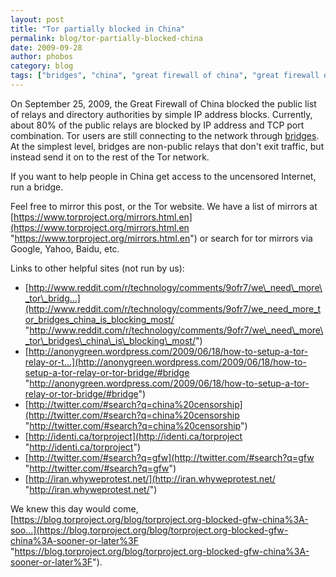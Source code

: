 ```yaml
---
layout: post
title: "Tor partially blocked in China"
permalink: blog/tor-partially-blocked-china
date: 2009-09-28
author: phobos
category: blog
tags: ["bridges", "china", "great firewall of china", "great firewall of iran", "October 1", "tor blocked"]
---
```


On September 25, 2009, the Great Firewall of China blocked the public list of relays and directory authorities by simple IP address blocks. Currently, about 80% of the public relays are blocked by IP address and TCP port combination. Tor users are still connecting to the network through [bridges](https://www.torproject.org/bridges). At the simplest level, bridges are non-public relays that don't exit traffic, but instead send it on to the rest of the Tor network.

If you want to help people in China get access to the uncensored Internet, run a bridge.

Feel free to mirror this post, or the Tor website. We have a list of mirrors at [https://www.torproject.org/mirrors.html.en](https://www.torproject.org/mirrors.html.en "https://www.torproject.org/mirrors.html.en") or search for tor mirrors via Google, Yahoo, Baidu, etc.

Links to other helpful sites (not run by us):

- [http://www.reddit.com/r/technology/comments/9ofr7/we\_need\_more\_tor\_bridg...](http://www.reddit.com/r/technology/comments/9ofr7/we_need_more_tor_bridges_china_is_blocking_most/ "http://www.reddit.com/r/technology/comments/9ofr7/we\_need\_more\_tor\_bridges\_china\_is\_blocking\_most/")
- [http://anonygreen.wordpress.com/2009/06/18/how-to-setup-a-tor-relay-or-t...](http://anonygreen.wordpress.com/2009/06/18/how-to-setup-a-tor-relay-or-tor-bridge/#bridge "http://anonygreen.wordpress.com/2009/06/18/how-to-setup-a-tor-relay-or-tor-bridge/#bridge")
- [http://twitter.com/#search?q=china%20censorship](http://twitter.com/#search?q=china%20censorship "http://twitter.com/#search?q=china%20censorship")
- [http://identi.ca/torproject](http://identi.ca/torproject "http://identi.ca/torproject")
- [http://twitter.com/#search?q=gfw](http://twitter.com/#search?q=gfw "http://twitter.com/#search?q=gfw")
- [http://iran.whyweprotest.net/](http://iran.whyweprotest.net/ "http://iran.whyweprotest.net/")

We knew this day would come, [https://blog.torproject.org/blog/torproject.org-blocked-gfw-china%3A-soo...](https://blog.torproject.org/blog/torproject.org-blocked-gfw-china%3A-sooner-or-later%3F "https://blog.torproject.org/blog/torproject.org-blocked-gfw-china%3A-sooner-or-later%3F").

